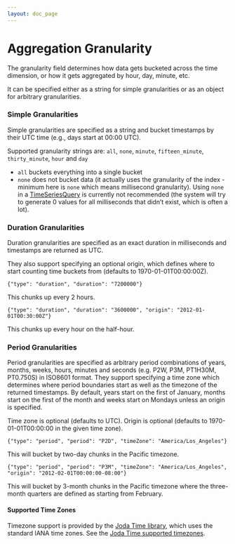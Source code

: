 ```yaml
---
layout: doc_page
---
```

# Aggregation Granularity
The granularity field determines how data gets bucketed across the time dimension, or how it gets aggregated by hour, day, minute, etc.

It can be specified either as a string for simple granularities or as an object for arbitrary granularities.

### Simple Granularities

Simple granularities are specified as a string and bucket timestamps by their UTC time (e.g., days start at 00:00 UTC).

Supported granularity strings are: `all`, `none`, `minute`, `fifteen_minute`, `thirty_minute`, `hour` and `day`

* `all` buckets everything into a single bucket
* `none` does not bucket data (it actually uses the granularity of the index - minimum here is `none` which means millisecond granularity). Using `none` in a [TimeSeriesQuery](TimeSeriesQuery.html) is currently not recommended (the system will try to generate 0 values for all milliseconds that didn’t exist, which is often a lot).

### Duration Granularities

Duration granularities are specified as an exact duration in milliseconds and timestamps are returned as UTC.

They also support specifying an optional origin, which defines where to start counting time buckets from (defaults to 1970-01-01T00:00:00Z).

```
{"type": "duration", "duration": "7200000"}
```

This chunks up every 2 hours.

```
{"type": "duration", "duration": "3600000", "origin": "2012-01-01T00:30:00Z"}
```

This chunks up every hour on the half-hour.

### Period Granularities

Period granularities are specified as arbitrary period combinations of years, months, weeks, hours, minutes and seconds (e.g. P2W, P3M, PT1H30M, PT0.750S) in ISO8601 format. They support specifying a time zone which determines where period boundaries start as well as the timezone of the returned timestamps. By default, years start on the first of January, months start on the first of the month and weeks start on Mondays unless an origin is specified.

Time zone is optional (defaults to UTC). Origin is optional (defaults to 1970-01-01T00:00:00 in the given time zone).

```
{"type": "period", "period": "P2D", "timeZone": "America/Los_Angeles"}
```

This will bucket by two-day chunks in the Pacific timezone.

```
{"type": "period", "period": "P3M", "timeZone": "America/Los_Angeles", "origin": "2012-02-01T00:00:00-08:00"}
```

This will bucket by 3-month chunks in the Pacific timezone where the three-month quarters are defined as starting from February.

#### Supported Time Zones
Timezone support is provided by the [Joda Time library](http://www.joda.org), which uses the standard IANA time zones. See the [Joda Time supported timezones](http://joda-time.sourceforge.net/timezones.html).
